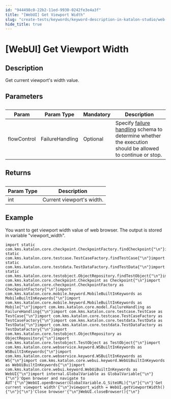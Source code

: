 ```yaml
---
id: "944498c0-22b2-11ed-9930-0242fe3e4a3f"
title: "[WebUI] Get Viewport Width"
slug: "create-tests/keywords/keyword-description-in-katalon-studio/web-ui-keywords/webui-get-viewport-width"
hide_title: true
---
```


# <a id="id_0" class="anchor_top_offset"/><a id="ariaid-title1" class="anchor_top_offset"/>[WebUI] Get Viewport Width


## <a id="id_0__id_1" class="anchor_top_offset"/>Description  

              
<p xmlns="http://www.w3.org/1999/xhtml" className="p">Get current viewport's width value.</p> 
      

## <a id="id_0__id_2" class="anchor_top_offset"/>Parameters  

              
<table xmlns="http://www.w3.org/1999/xhtml" className="table anchor_top_offset" id="id_0__697b92c2-7fe7-4877-9ade-413c2c6864cc"><caption /><thead className="thead"><tr className><th className="entry anchor_top_offset" id="id_0__697b92c2-7fe7-4877-9ade-413c2c6864cc__entry__1">Param</th><th className="entry anchor_top_offset" id="id_0__697b92c2-7fe7-4877-9ade-413c2c6864cc__entry__2">Param Type</th><th className="entry anchor_top_offset" id="id_0__697b92c2-7fe7-4877-9ade-413c2c6864cc__entry__3">Mandatory</th><th className="entry anchor_top_offset" id="id_0__697b92c2-7fe7-4877-9ade-413c2c6864cc__entry__4">Description</th></tr></thead><tbody className="tbody"><tr className><td className="entry" headers="id_0__697b92c2-7fe7-4877-9ade-413c2c6864cc__entry__1 id_0__697b92c2-7fe7-4877-9ade-413c2c6864cc__entry__2 id_0__697b92c2-7fe7-4877-9ade-413c2c6864cc__entry__3 id_0__697b92c2-7fe7-4877-9ade-413c2c6864cc__entry__4 ">flowControl</td><td className="entry" headers="id_0__697b92c2-7fe7-4877-9ade-413c2c6864cc__entry__1 id_0__697b92c2-7fe7-4877-9ade-413c2c6864cc__entry__2 id_0__697b92c2-7fe7-4877-9ade-413c2c6864cc__entry__3 id_0__697b92c2-7fe7-4877-9ade-413c2c6864cc__entry__4 ">FailureHandling</td><td className="entry" headers="id_0__697b92c2-7fe7-4877-9ade-413c2c6864cc__entry__1 id_0__697b92c2-7fe7-4877-9ade-413c2c6864cc__entry__2 id_0__697b92c2-7fe7-4877-9ade-413c2c6864cc__entry__3 id_0__697b92c2-7fe7-4877-9ade-413c2c6864cc__entry__4 ">Optional</td><td className="entry" headers="id_0__697b92c2-7fe7-4877-9ade-413c2c6864cc__entry__1 id_0__697b92c2-7fe7-4877-9ade-413c2c6864cc__entry__2 id_0__697b92c2-7fe7-4877-9ade-413c2c6864cc__entry__3 id_0__697b92c2-7fe7-4877-9ade-413c2c6864cc__entry__4 ">Specify <a className="xref" href="/docs/maintain/configure-failure-handling-settings-in-katalon-studio">failure handling</a> schema to         determine whether the execution should be allowed to continue or         stop.</td></tr></tbody></table> 
      

## <a id="id_0__id_3" class="anchor_top_offset"/>Returns 

              
<table xmlns="http://www.w3.org/1999/xhtml" className="table anchor_top_offset" id="id_0__aa7da2ca-3f3b-4a4a-aadb-5d22554b4daf"><caption /><thead className="thead"><tr className><th className="entry anchor_top_offset" id="id_0__aa7da2ca-3f3b-4a4a-aadb-5d22554b4daf__entry__1">Param Type</th><th className="entry anchor_top_offset" id="id_0__aa7da2ca-3f3b-4a4a-aadb-5d22554b4daf__entry__2">Description</th></tr></thead><tbody className="tbody"><tr className><td className="entry" headers="id_0__aa7da2ca-3f3b-4a4a-aadb-5d22554b4daf__entry__1 id_0__aa7da2ca-3f3b-4a4a-aadb-5d22554b4daf__entry__2 ">int</td><td className="entry" headers="id_0__aa7da2ca-3f3b-4a4a-aadb-5d22554b4daf__entry__1 id_0__aa7da2ca-3f3b-4a4a-aadb-5d22554b4daf__entry__2 ">Current viewport's width.</td></tr></tbody></table> 
      

## <a id="id_0__id_4" class="anchor_top_offset"/>Example 

              
<p xmlns="http://www.w3.org/1999/xhtml" className="p">You want to get viewport width value of web browser. The   output is stored in variable "viewport_width".</p> 
              
<pre xmlns="http://www.w3.org/1999/xhtml" className="pre codeblock"><code>import static com.kms.katalon.core.checkpoint.CheckpointFactory.findCheckpoint{"\n"}import static com.kms.katalon.core.testcase.TestCaseFactory.findTestCase{"\n"}import static com.kms.katalon.core.testdata.TestDataFactory.findTestData{"\n"}import static com.kms.katalon.core.testobject.ObjectRepository.findTestObject{"\n"}import com.kms.katalon.core.checkpoint.Checkpoint as Checkpoint{"\n"}import com.kms.katalon.core.checkpoint.CheckpointFactory as CheckpointFactory{"\n"}import com.kms.katalon.core.mobile.keyword.MobileBuiltInKeywords as MobileBuiltInKeywords{"\n"}import com.kms.katalon.core.mobile.keyword.MobileBuiltInKeywords as Mobile{"\n"}import com.kms.katalon.core.model.FailureHandling as FailureHandling{"\n"}import com.kms.katalon.core.testcase.TestCase as TestCase{"\n"}import com.kms.katalon.core.testcase.TestCaseFactory as TestCaseFactory{"\n"}import com.kms.katalon.core.testdata.TestData as TestData{"\n"}import com.kms.katalon.core.testdata.TestDataFactory as TestDataFactory{"\n"}import com.kms.katalon.core.testobject.ObjectRepository as ObjectRepository{"\n"}import com.kms.katalon.core.testobject.TestObject as TestObject{"\n"}import com.kms.katalon.core.webservice.keyword.WSBuiltInKeywords as WSBuiltInKeywords{"\n"}import com.kms.katalon.core.webservice.keyword.WSBuiltInKeywords as WS{"\n"}import com.kms.katalon.core.webui.keyword.WebUiBuiltInKeywords as WebUiBuiltInKeywords{"\n"}import com.kms.katalon.core.webui.keyword.WebUiBuiltInKeywords as WebUI{"\n"}import internal.GlobalVariable as GlobalVariable{"\n"}{"\n"}'Open browser and navigate to AUT'{"\n"}WebUI.openBrowser(GlobalVariable.G_SiteURL){"\n"}{"\n"}'Get current viewport width'{"\n"}viewport_width = WebUI.getViewportWidth(){"\n"}{"\n"}'Close browser'{"\n"}WebUI.closeBrowser(){"\n"}</code></pre> 
            
